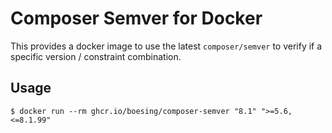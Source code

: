 # Composer Semver for Docker

This provides a docker image to use the latest `composer/semver` to verify if a specific version / constraint combination.

## Usage

```shell
$ docker run --rm ghcr.io/boesing/composer-semver "8.1" ">=5.6,<=8.1.99"
```
